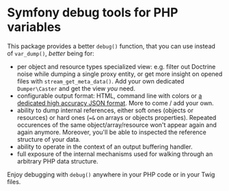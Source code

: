 Symfony debug tools for PHP variables
=====================================

This package provides a better `debug()` function, that you can use instead of
`var_dump()`, *better* being for:

- per object and resource types specialized view: e.g. filter out Doctrine noise
  while dumping a single proxy entity, or get more insight on opened files with
  `stream_get_meta_data()`. Add your own dedicated `Dumper\Caster` and get the
  view *you* need.
- configurable output format: HTML, command line with colors or [a dedicated high
  accuracy JSON format](Resource/doc/json-spec.md).
  More to come / add your own.
- ability to dump internal references, either soft ones (objects or resources)
  or hard ones (`=&` on arrays or objects properties). Repeated occurences of
  the same object/array/resource won't appear again and again anymore. Moreover,
  you'll be able to inspected the reference structure of your data.
- ability to operate in the context of an output buffering handler.
- full exposure of the internal mechanisms used for walking through an arbitrary
  PHP data structure.

Enjoy debugging with `debug()` anywhere in your PHP code or in your Twig files.

